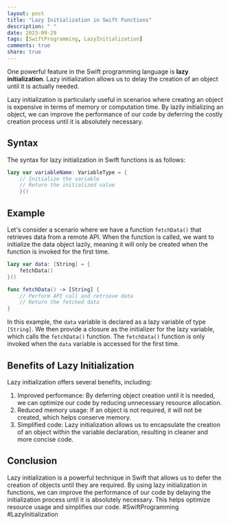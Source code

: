 ```yaml
---
layout: post
title: "Lazy Initialization in Swift Functions"
description: " "
date: 2023-09-29
tags: [SwiftProgramming, LazyInitialization]
comments: true
share: true
---
```


One powerful feature in the Swift programming language is **lazy initialization**. Lazy initialization allows us to delay the creation of an object until it is actually needed. 

Lazy initialization is particularly useful in scenarios where creating an object is expensive in terms of memory or computation time. By lazily initializing an object, we can improve the performance of our code by deferring the costly creation process until it is absolutely necessary.

## Syntax

The syntax for lazy initialization in Swift functions is as follows:

```swift
lazy var variableName: VariableType = {
    // Initialize the variable
    // Return the initialized value
    }()
```

## Example

Let's consider a scenario where we have a function `fetchData()` that retrieves data from a remote API. When the function is called, we want to initialize the data object lazily, meaning it will only be created when the function is invoked for the first time.

```swift
lazy var data: [String] = {
    fetchData()
}()

func fetchData() -> [String] {
    // Perform API call and retrieve data
    // Return the fetched data
}
```

In this example, the `data` variable is declared as a lazy variable of type `[String]`. We then provide a closure as the initializer for the lazy variable, which calls the `fetchData()` function. The `fetchData()` function is only invoked when the `data` variable is accessed for the first time.

## Benefits of Lazy Initialization

Lazy initialization offers several benefits, including:

1. Improved performance: By deferring object creation until it is needed, we can optimize our code by reducing unnecessary resource allocation.
2. Reduced memory usage: If an object is not required, it will not be created, which helps conserve memory.
3. Simplified code: Lazy initialization allows us to encapsulate the creation of an object within the variable declaration, resulting in cleaner and more concise code.

## Conclusion

Lazy initialization is a powerful technique in Swift that allows us to defer the creation of objects until they are required. By using lazy initialization in functions, we can improve the performance of our code by delaying the initialization process until it is absolutely necessary. This helps optimize resource usage and simplifies our code. #SwiftProgramming #LazyInitialization